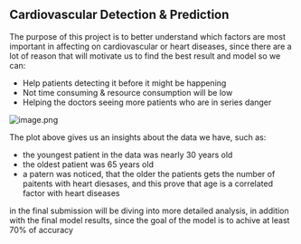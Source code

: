 ## Cardiovascular Detection & Prediction 

The purpose of this project is to better understand which factors are most important in affecting on cardiovascular or heart diseases, since there are a lot of reason that will motivate us to find the best result and model so we can:
- Help patients detecting it before it might be happening 
- Not time consuming & resource consumption will be low
- Helping the doctors seeing more patients who are in series danger 

![image.png](attachment:image.png)

The plot above gives us an insights about the data we have, such as:
- the youngest patient in the data was nearly 30 years old
- the oldest patient was 65 years old
- a patern was noticed, that the older the patients gets the number of paitents with heart diesases, and this prove that age is a correlated factor with heart diseases 

in the final submission will be diving into more detailed analysis, in addition with the final model results, since the goal of the model is to achive at least 70% of accuracy
